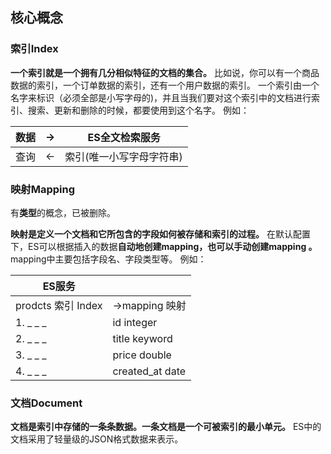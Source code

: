 ## 核心概念
### 索引Index
**一个索引就是一个拥有几分相似特征的文档的集合。** 比如说，你可以有一个商品数据的索引，一个订单数据的索引，还有一个用户数据的索引。
一个索引由一个名字来标识（必须全部是小写字母的)，并且当我们要对这个索引中的文档进行索引、搜索、更新和删除的时候，都要使用到这个名字。
例如：

| 数据 |  ->    | ES全文检索服务 |
| ---- | ---- | -------------- |
| 查询 | <- |      索引(唯一小写字母字符串)|
 
### 映射Mapping
有**类型**的概念，已被删除。

**映射是定义一个文档和它所包含的字段如何被存储和索引的过程。** 在默认配置下，ES可以根据插入的数据**自动地创建mapping，也可以手动创建mapping 。** mapping中主要包括字段名、字段类型等。
例如：

| ES服务              |     |
| ------------------- | --- |
| prodcts  索引 Index |  ->mapping 映射  |
| 1. _ _ _            |  id integer     |
| 2. _ _ _            |  title keyword   |
| 3. _ _ _            |  price double     |
| 4. _ _ _            |  created_at date   |
 
### 文档Document
**文档是索引中存储的一条条数据。一条文档是一个可被索引的最小单元。** ES中的文档采用了轻量级的JSON格式数据来表示。
